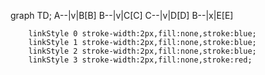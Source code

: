 graph TD;
        A--|v|B[B]
        B--|v|C[C]
         C--|v|D[D]
         B--|x|E[E]
         
        linkStyle 0 stroke-width:2px,fill:none,stroke:blue;
        linkStyle 1 stroke-width:2px,fill:none,stroke:blue;
        linkStyle 2 stroke-width:2px,fill:none,stroke:blue;
        linkStyle 3 stroke-width:2px,fill:none,stroke:red;
